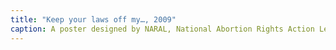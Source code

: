 ```yaml
---
title: "Keep your laws off my…, 2009"
caption: A poster designed by NARAL, National Abortion Rights Action League of Illinois, displays the text “KEEP YOUR LAWS OFF MY” in white lettering followed by the image of a cat on purple background. The cat is a euphemism for women’s reproductive systems, expressing disdain at governmental control over women’s reproduction. The poster was used in the January 21, 2017 Women's March in Washington, D.C.
---
```

